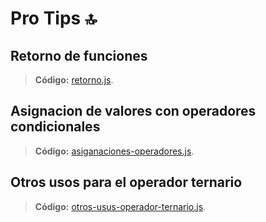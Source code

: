 # Pro Tips 🔝
## Retorno de funciones
> **Código:**
> [retorno.js](/pro-tips/src/assets/js/1-retorno.js).


## Asignacion de valores con operadores condicionales
> **Código:**
> [asiganaciones-operadores.js](/pro-tips/src/assets/js/2-asignaciones-operadores.js).

## Otros usos para el operador ternario
> **Código:**
> [otros-usus-operador-ternario.js](/pro-tips/src/assets/js/3-otros-usos-operador-ternario.js).